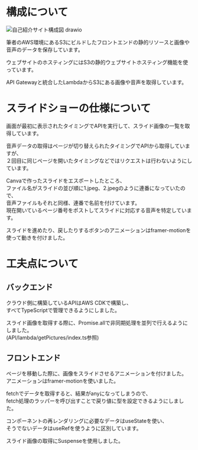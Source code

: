 # 構成について

![自己紹介サイト構成図 drawio](https://github.com/user-attachments/assets/b0c68ab0-f0b3-43e3-961e-db4e730f97f4)

筆者のAWS環境にあるS3にビルドしたフロントエンドの静的リソースと画像や音声のデータを保存しています。

ウェブサイトのホスティングにはS3の静的ウェブサイトホスティング機能を使っています。

API Gatewayと統合したLambdaからS3にある画像や音声を取得しています。

# スライドショーの仕様について

画面が最初に表示されたタイミングでAPIを実行して、スライド画像の一覧を取得しています。

音声データの取得はページが切り替えられたタイミングでAPIから取得していますが、<br>
２回目に同じページを開いたタイミングなどではリクエストは行わないようにしています。

Canvaで作ったスライドをエスポートしたところ、<br>
ファイル名がスライドの並び順に1.jpeg、2.jpegのように連番になっていたので、<br>
音声ファイルもそれと同様、連番で名前を付けています。<br>
現在開いているページ番号をポストしてスライドに対応する音声を特定しています。

スライドを進めたり、戻したりするボタンのアニメーションはframer-motionを使って動きを付けました。


# 工夫点について

## バックエンド
クラウド側に構築しているAPIはAWS CDKで構築し、<br>
すべてTypeScriptで管理できるようにしました。

スライド画像を取得する際に、Promise.allで非同期処理を並列で行えるようにしました。<br>
(API/lambda/getPictures/index.ts参照)

## フロントエンド
ページを移動した際に、画像をスライドさせるアニメーションを付けました。<br>
アニメーションはframer-motionを使いました。

fetchでデータを取得すると、結果がanyになってしまうので、<br>
fetch処理のラッパーを呼び出すことで戻り値に型を設定できるようにしました。

コンポーネントの再レンダリングに必要なデータはuseStateを使い、<br>
そうでないデータはuseRefを使うように区別しています。

スライド画像の取得にSuspenseを使用しました。
